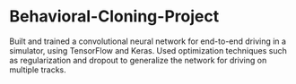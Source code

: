 # Behavioral-Cloning-Project
Built and trained a convolutional neural network for end-to-end driving in a simulator, using TensorFlow and Keras. Used optimization techniques such as regularization and dropout to generalize the network for driving on multiple tracks.
